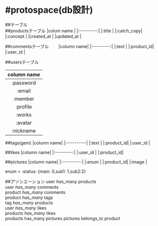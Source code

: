 #protospace(db設計)
 ====

##テーブル  
##productsテーブル
|colum name |
|:---------:|
|:title     |
|:catch_copy|
|:concept   |
|created_at |
|updated_at |


##commentsテーブル　　
|column name|
|:---------:|
|:text      |
|:product_id|
|:user_id   |

##usersテーブル　　

|column name|
|:---------:|
|:password  |
|:email     |
|:member    |
|:profile   |
|:works     |
|:avatar    |
|:nickname  |


##tags(gem)
|column name|
|:----------|
|:text      |
|:product_id|
|:user_id   |

##likes
|column name|
|:---------:|
|:user_id   |
|:product_id|

##pictures
|column name|
|:----------|
|:enum      |
|:product_id|
|:image     |

enum = :status: {main: 0,sub1: 1,sub2:2}



##アソシエーション
user *has_many* products  
user *has_many* comments  
product *has_many* comments  
product *has_many* tags  
tag *has_many* products  
user *has_many* likes  
products *has_many* likes  
products has_many pictures
pictures belongs_to product
